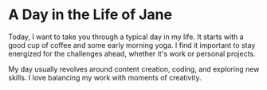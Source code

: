 # A Day in the Life of Jane

Today, I want to take you through a typical day in my life. It starts with a good cup of coffee and some early morning yoga. I find it important to stay energized for the challenges ahead, whether it's work or personal projects.

My day usually revolves around content creation, coding, and exploring new skills. I love balancing my work with moments of creativity.
